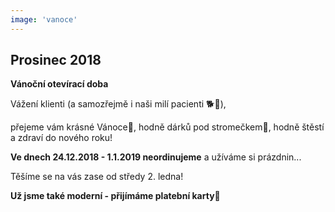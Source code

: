 ```yaml
---
image: 'vanoce'
---
```


## Prosinec 2018

**Vánoční otevírací doba**

Vážení klienti (a samozřejmě i naši milí pacienti 🐕🙂),

přejeme vám krásné Vánoce🎄, hodně dárků pod stromečkem🎁,
hodně štěstí a zdraví do nového roku!

**Ve dnech 24.12.2018 - 1.1.2019 neordinujeme** a užíváme si prázdnin...

Těšíme se na vás zase od středy 2. ledna!

**Už jsme také moderní - přijímáme platební karty🙂**
